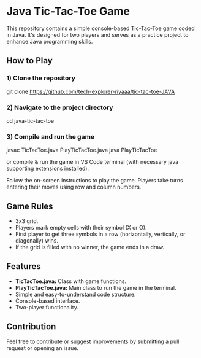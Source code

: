 # Java Tic-Tac-Toe Game

This repository contains a simple console-based Tic-Tac-Toe game coded in Java. It's designed for two players and serves as a practice project to enhance Java programming skills.

## How to Play

### 1) Clone the repository
git clone https://github.com/tech-explorer-riyaaa/tic-tac-toe-JAVA
### 2) Navigate to the project directory
cd java-tic-tac-toe
### 3) Compile and run the game
javac TicTacToe.java PlayTicTacToe.java
java PlayTicTacToe

or compile & run the game in VS Code terminal (with necessary java supporting extensions installed).

Follow the on-screen instructions to play the game. Players take turns entering their moves using row and column numbers.

## Game Rules

- 3x3 grid.
- Players mark empty cells with their symbol (X or O).
- First player to get three symbols in a row (horizontally, vertically, or diagonally) wins.
- If the grid is filled with no winner, the game ends in a draw.

## Features

- **TicTacToe.java:** Class with game functions.
- **PlayTicTacToe.java:** Main class to run the game in the terminal.
- Simple and easy-to-understand code structure.
- Console-based interface.
- Two-player functionality.

## Contribution

Feel free to contribute or suggest improvements by submitting a pull request or opening an issue.
